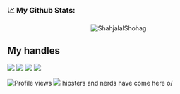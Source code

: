 ### 📈 My Github Stats:
<p align="center"> <img src="https://github-readme-stats.vercel.app/api?username=ShahjalalShohag&show_icons=true&theme=gotham" alt="ShahjalalShohag" />
  
## My handles
 [<img src="https://img.shields.io/badge/ShahjalalShohag-211e1b?style=for-the-badge&logo=linkedin&logoColor=white">](https://www.linkedin.com/in/shahjalal-shohag-394332156/)
 [<img src="https://img.shields.io/badge/ShahjalalShohag-211e1b?style=for-the-badge&logo=SVG&logoColor=79740e">](https://profile-summary-for-github.com/user/ShahjalalShohag) 
 [<img src="https://img.shields.io/badge/YouKn0wWho-211e1b?style=for-the-badge&logo=SVG&logoColor=white">](https://codeforces.com/profile/YouKn0wWho) 
 [<img src="https://img.shields.io/badge/sjshohag-211e1b?style=for-the-badge&logo=SVG&logoColor=white">](https://www.codechef.com/users/sjshohag) 

![Profile views](https://gpvc.arturio.dev/ShahjalalShohag)
<a href="#"><img src="https://badges.pufler.dev/visits/alexandresanlim/alexandresanlim"></a> hipsters and nerds have come here o/
